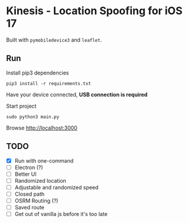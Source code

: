 # Kinesis - Location Spoofing for iOS 17

Built with `pymobiledevice3` and `leaflet`.

## Run

Install pip3 dependencies

```shell
pip3 install -r requirements.txt
```

Have your device connected, **USB connection is required**

Start project

```shell
sudo python3 main.py
```

Browse [http://localhost:3000](http://localhost:3000)

## TODO

- [x] Run with one-command
- [ ] Electron (?)
- [ ] Better UI
- [ ] Randomized location
- [ ] Adjustable and randomized speed
- [ ] Closed path
- [ ] OSRM Routing (?)
- [ ] Saved route
- [ ] Get out of vanilla js before it's too late
